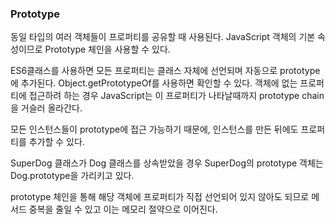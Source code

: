 ### Prototype

동일 타입의 여러 객체들이 프로퍼티를 공유할 때 사용된다. JavaScript 객체의 기본 속성이므로 Prototype 체인을 사용할 수 있다.

ES6클래스를 사용하면 모든 프로퍼티는 클래스 자체에 선언되며 자동으로 prototype에 추가된다. Object.getPrototypeOf를 사용하면 확인할 수 있다. 객체에 없는 프로퍼티에 접근하려 하는 경우 JavaScript는 이 프로퍼티가 나타날때까지 prototype chain을 거슬러 올라간다.

모든 인스턴스들이 prototype에 접근 가능하기 때문에, 인스턴스를 만든 뒤에도 프로퍼티를 추가할 수 있다.

SuperDog 클래스가 Dog 클래스를 상속받았을 경우 SuperDog의 prototype 객체는 Dog.prototype을 가리키고 있다.

prototype 체인을 통해 해당 객체에 프로퍼티가 직접 선언되어 있지 않아도 되므로 메서드 중복을 줄일 수 있고 이는 메모리 절약으로 이어진다.
